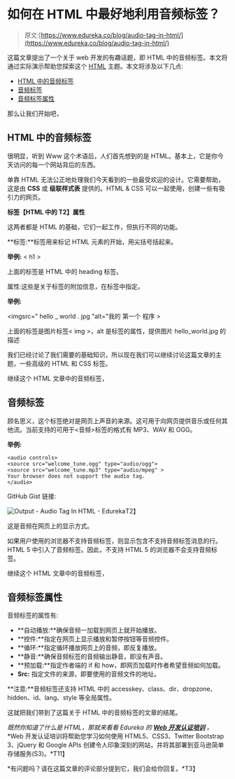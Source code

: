 # 如何在 HTML 中最好地利用音频标签？

> 原文:[https://www.edureka.co/blog/audio-tag-in-html/](https://www.edureka.co/blog/audio-tag-in-html/)

这篇文章提出了一个关于 web 开发的有趣话题，即 HTML 中的音频标签。本文将通过实际演示帮助您探索这个 [HTML](https://www.edureka.co/blog/what-is-html/) 主题。本文将涉及以下几点:

*   [HTML 中的音频标签](#AudioTagInHTML)
*   [音频标签](#AudioTag)
*   [音频标签属性](#AudioTagAttributes)

那么让我们开始吧，

## **HTML 中的音频标签**

很明显，听到 Www 这个术语后，人们首先想到的是 HTML。基本上，它是你今天访问的每一个网站背后的东西。

单靠 HTML 无法公正地处理我们今天看到的一些最受欢迎的设计。它需要帮助，这是由 **CSS** 或 **级联样式表** 提供的。HTML & CSS 可以一起使用，创建一些有吸引力的网页。

**标签【HTML 中的 T2】属性**

这两者都是 HTML 的基础，它们一起工作，但执行不同的功能。

**标签:**标签用来标记 HTML 元素的开始，用尖括号括起来。

**举例:** < h1 >

上面的标签是 HTML 中的 heading 标签。

属性:这些是关于标签的附加信息，在标签中指定。

**举例:**

<imgsrc=" hello _ world . jpg "alt="我的 第一个 程序 >

上面的标签是图片标签< img >，alt 是标签的属性，提供图片 hello_world.jpg 的描述

我们已经讨论了我们需要的基础知识，所以现在我们可以继续讨论这篇文章的主题，一些高级的 HTML 和 CSS 标签。

继续这个 HTML 文章中的音频标签，

## **音频标签**

顾名思义，这个标签绝对是网页上声音的来源。这可用于向网页提供音乐或任何其他流。当前支持的可用于<音频>标签的格式有 MP3、WAV 和 OGG。

**举例:**

```
<audio controls>
<source src="welcome_tune.ogg" type="audio/ogg">
<source src="welcome_tune.mp3" type="audio/mpeg" >
Your browser does not support the audio tag.
</audio>

```

GitHub Gist 链接:<script src = " https://Gist . GitHub . com/snehs eel/6605 e 463 ff 17 e 3886 a 52 a2 e 9 D1 f 26125 . js "></script>

![Output - Audio Tag In HTML - Edureka](../Images/1bfe5bc234b0cf5eeed1e62bd4eae340.png)T2】

这是音频在网页上的显示方式。

如果用户使用的浏览器不支持音频标签，则显示包含不支持音频标签消息的行。HTML 5 中引入了音频标签。因此，不支持 HTML 5 的浏览器不会支持音频标签。

继续这个 HTML 文章中的音频标签，

## **音频标签属性**

音频标签的属性有:

*   **自动播放:**确保音频一加载到网页上就开始播放。
*   **控件:**指定在网页上显示播放和暂停按钮等音频控件。
*   **循环:**指定循环播放网页上的音频，即反复播放。
*   **静音:**确保音频标签的音频输出静音，即没有声音。
*   **预加载:**指定作者端的 if 和 how，即网页加载时作者希望音频如何加载。
*   **Src:** 指定文件的来源，即要使用的音频文件的地址。

**注意:**音频标签还支持 HTML 中的 accesskey、class、dir、dropzone、hidden、id、lang、style 等全局属性。

这就把我们带到了这篇关于 HTML 中的音频标签的文章的结尾。

*既然你知道了什么是 HTML，那就来看看 Edureka 的 **[Web 开发认证培训](https://www.edureka.co/complete-web-developer)** 。* *Web 开发认证培训将帮助您学习如何使用 HTML5、CSS3、Twitter Bootstrap 3、jQuery 和 Google APIs 创建令人印象深刻的网站，并将其部署到亚马逊简单存储服务(S3)。*T11】

*有问题吗？请在这篇文章的评论部分提到它，我们会给你回复。*T3】
